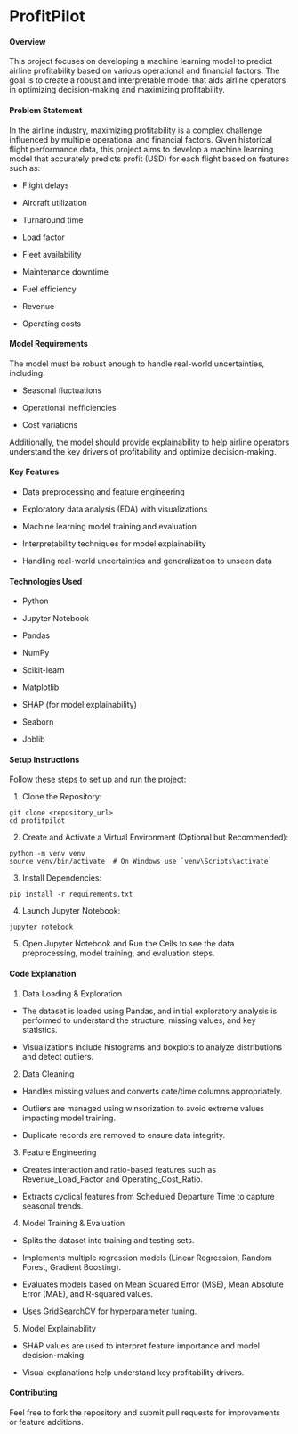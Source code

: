 # ProfitPilot
   <h4>Overview</h4>

This project focuses on developing a machine learning model to predict airline profitability based on various operational and financial factors. The goal is to create a robust and interpretable model that aids airline operators in optimizing decision-making and maximizing profitability.


  <h4>Problem Statement</h4>

In the airline industry, maximizing profitability is a complex challenge influenced by multiple operational and financial factors. Given historical flight performance data, this project aims to develop a machine learning model that accurately predicts profit (USD) for each flight based on features such as:

  * Flight delays

  * Aircraft utilization

  * Turnaround time

  * Load factor

  * Fleet availability

  * Maintenance downtime

  * Fuel efficiency

  * Revenue

  * Operating costs

<h4>Model Requirements</h4>

The model must be robust enough to handle real-world uncertainties, including:

  * Seasonal fluctuations

  * Operational inefficiencies

  * Cost variations

Additionally, the model should provide explainability to help airline operators understand the key drivers of profitability and optimize decision-making.

  <h4>Key Features</h4>

  * Data preprocessing and feature engineering

  * Exploratory data analysis (EDA) with visualizations

  * Machine learning model training and evaluation

  * Interpretability techniques for model explainability

  * Handling real-world uncertainties and generalization to unseen data

  <h4>Technologies Used</h4>

  * Python

  * Jupyter Notebook

  * Pandas

  * NumPy

  * Scikit-learn

  * Matplotlib

  * SHAP (for model explainability)

  * Seaborn

  * Joblib

  <h4>Setup Instructions</h4>

Follow these steps to set up and run the project:

1. Clone the Repository:

```console
git clone <repository_url>
cd profitpilot
```

2. Create and Activate a Virtual Environment (Optional but Recommended):

```console
python -m venv venv
source venv/bin/activate  # On Windows use `venv\Scripts\activate`
```
3. Install Dependencies:

```console
pip install -r requirements.txt
```
4. Launch Jupyter Notebook:
```console
jupyter notebook
```

5. Open Jupyter Notebook and Run the Cells to see the data preprocessing, model training, and evaluation steps.


<h4>Code Explanation</h4>

1. Data Loading & Exploration

  * The dataset is loaded using Pandas, and initial exploratory analysis is performed to understand the structure, missing values, and key statistics.

  * Visualizations include histograms and boxplots to analyze distributions and detect outliers.

2. Data Cleaning

  * Handles missing values and converts date/time columns appropriately.

  * Outliers are managed using winsorization to avoid extreme values impacting model training.

  * Duplicate records are removed to ensure data integrity.

3. Feature Engineering

  * Creates interaction and ratio-based features such as Revenue_Load_Factor and Operating_Cost_Ratio.

  * Extracts cyclical features from Scheduled Departure Time to capture seasonal trends.

4. Model Training & Evaluation

  * Splits the dataset into training and testing sets.

  * Implements multiple regression models (Linear Regression, Random Forest, Gradient Boosting).

  * Evaluates models based on Mean Squared Error (MSE), Mean Absolute Error (MAE), and R-squared values.

  * Uses GridSearchCV for hyperparameter tuning.

5. Model Explainability

  * SHAP values are used to interpret feature importance and model decision-making.

  * Visual explanations help understand key profitability drivers.

<h4>Contributing</h4>

Feel free to fork the repository and submit pull requests for improvements or feature additions.
